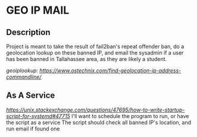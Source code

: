 # GEO IP MAIL 
## Description
Project is meant to take the result of fail2ban's repeat offender ban, do a geolocation lookup on these banned IP, and email the sysadmin if a user has been banned in Tallahassee area, as they are likely a student. 

*geoiplookup: https://www.ostechnix.com/find-geolocation-ip-address-commandline/*
## As A Service
*https://unix.stackexchange.com/questions/47695/how-to-write-startup-script-for-systemd#47715*
I'll want to schedule the program to run, or have the script as a service
The script should check all banned IP's location, and run email if found one
